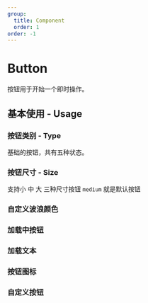 ```yaml
---
group:
  title: Component
  order: 1
order: -1
---
```


# Button

按钮用于开始一个即时操作。

## 基本使用 - Usage

<code src="./document/Basic.tsx"></code>

### 按钮类别 - Type

基础的按钮，共有五种状态。

<code src="./document/BasicButton.tsx"></code>

### 按钮尺寸 - Size

支持小 中 大 三种尺寸按钮 `medium` 就是默认按钮

<code src="./document/SizeButton.tsx"></code>

### 自定义波浪颜色

<code src="./document/Animation.tsx"></code>

### 加载中按钮

<code src="./document/LoadingButton.tsx"></code>

### 加载文本

<code src="./document/loadingText.tsx"></code>

### 按钮图标

<code src="./document/iconButton.tsx"></code>

### 自定义按钮

<code src="./document/custom.tsx"></code>
